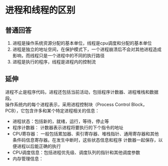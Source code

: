 # 进程和线程的区别
## 普通回答
1. 进程是操作系统资源分配的基本单位，线程是cpu调度和分配的基本单位
2. 进程是独立的地址空间，在保护模式下，一个进程崩溃后不会对其他进程造成影响，而线程只是一个进程中的不同的执行路径
3. 进程是执行的程序，线程是进程内的控制流
## 延伸
进程不止是程序代码，进程还包括当前活动，包括程序计数器、进程堆栈和数据段。  
操作系统内的每个进程表示，采用进程控制块（Process Control Block， PCB），它包含许多和某个特定进程相关的信息：  
- 进程状态：包括新的，就绪，运行，等待，停止等
- 程序计数器： 计数器表示进程将要执行的下个指令的地址
- CPU寄存器： 一般包括累加器、索引寄存器、堆栈指针、通用寄存器和其他条件码信息寄存器。在发生中断时，这些状态信息和程序
计数器一起保存，以便进程以后能正确的执行
- CPU调度信息：包括进程优先级、调度队列的指针和其他调度参数
- 内存管理信息： 